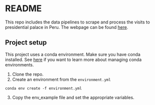 # README

This repo includes the data pipelines to scrape and process the visits to presidential palace in Peru. The webpage can be found [here](http://www.transparencia.gob.pe/reportes_directos/pte_transparencia_reg_visitas.aspx?id_entidad=10031&ver=&id_tema=500).

## Project setup

This project uses a conda environment. Make sure you have conda installed. See [here](https://docs.conda.io/projects/conda/en/latest/user-guide/tasks/manage-environments.html) if you want to learn more about managing conda environments.

1. Clone the repo.
2. Create an environment from the `environment.yml`
```
conda env create -f environment.yml
```
3. Copy the env_example file and set the appropriate variables.

